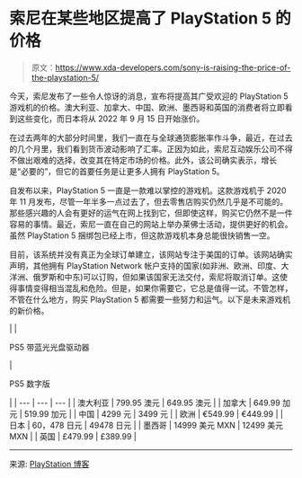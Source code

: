 # 索尼在某些地区提高了 PlayStation 5 的价格

> 原文：<https://www.xda-developers.com/sony-is-raising-the-price-of-the-playstation-5/>

今天，索尼发布了一些令人惊讶的消息，宣布将提高其广受欢迎的 PlayStation 5 游戏机的价格。澳大利亚、加拿大、中国、欧洲、墨西哥和英国的消费者将立即看到这些变化，而日本将从 2022 年 9 月 15 日开始涨价。

在过去两年的大部分时间里，我们一直在与全球通货膨胀率作斗争，最近，在过去的几个月里，我们看到货币波动影响了汇率。正因为如此，索尼互动娱乐公司不得不做出艰难的选择，改变其在特定市场的价格。此外，该公司确实表示，增长是“必要的”，但它的首要任务是让更多人拥有 PlayStation 5。

自发布以来，PlayStation 5 一直是一款难以掌控的游戏机。这款游戏机于 2020 年 11 月发布，尽管一年半多一点过去了，但去零售店购买仍然几乎是不可能的。那些感兴趣的人会有更好的运气在网上找到它，但即使这样，购买它仍然不是一件容易的事情。最近，索尼一直在自己的网站上举办莱佛士活动，提供更好的机会。虽然 PlayStation 5 捆绑包已经上市，但这款游戏机本身总能很快销售一空。

目前，该系统并没有真正为全球订单建立，该网站专注于美国的订单。该网站确实声明，其他拥有 PlayStation Network 帐户支持的国家(如非洲、欧洲、印度、大洋洲、俄罗斯和中东)可以订购，但如果该国家无法交付，索尼将取消订单。这使得事情变得相当混乱和危险。但是，如果你需要它，它总是值得一试。不管怎样，不管在什么地方，购买 PlayStation 5 都需要一些努力和运气。以下是未来游戏机的新价格。

|  | 

PS5 带蓝光光盘驱动器

 | 

PS5 数字版

 |
| --- | --- | --- |
| 澳大利亚 | 799.95 澳元 | 649.95 澳元 |
| 加拿大 | 649.99 加元 | 519.99 加元 |
| 中国 | 4299 元 | 3499 元 |
| 欧洲 | €549.99 | €449.99 |
| 日本 | 60，478 日元 | 49478 日元 |
| 墨西哥 | 14999 美元 MXN | 12499 美元 MXN |
| 英国 | £479.99 | £389.99 |

* * *

来源: [PlayStation 博客](https://blog.playstation.com/2022/08/25/ps5-price-to-increase-in-select-markets-due-to-global-economic-environment-including-high-inflation-rates/)